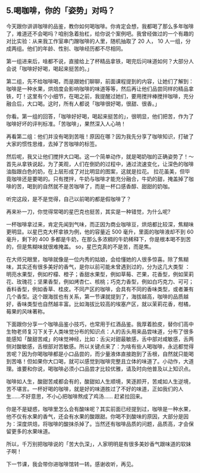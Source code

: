 ## 5.喝咖啡，你的「姿势」对吗？
今天跟你讲讲咖啡的品鉴，教你如何喝咖啡。你肯定会想，我都喝了那么多年咖啡了，难道还不会喝吗？咱别急着抬杠，给你说个案例吧。我曾经做过的一个有趣的对比实验：从来我工作室串门蹭咖啡的人里，随机抽取了 20 人， 10 人一组，分成两组。他们的年龄、性别、咖啡经历都不尽相同。


第一组进来后，啥都不说，直接给上了杯精品拿铁，喝完后问味道如何？大部分人会说「咖啡好好喝，喝起来挺苦的。」


第二组，先不给咖啡喝，而是跟她们聊聊，前面课程提到的内容，让她们了解到：咖啡是一种水果，烘焙度会影响咖啡的味道等等，然后再让他们品尝同样的精品拿铁，叮！这里有个小细节，在喝之前，我提醒过她们，要用搅拌棒搅拌咖啡，充分融合后，大口喝。这时，所有人都说「咖啡很好喝，很甜、很香。」


你看。第一组的回答，「咖啡好好喝，喝起来挺苦的」，很明显，他们把苦，作为了咖啡好坏的评判标准。「苦咖啡」，果然深入人心呐！


再看第二组：他们并没有喝到苦哦！原因在哪？因为我先分享了咖啡知识，打破了大家的惯性思维，去掉了苦咖啡的标签。


然后呢，我又让他们搅拌大口喝。这一个简单动作，就是喝奶咖的正确姿势了！～首先从拿铁说起，为了美观，人们在倒奶的过程中，通过流速变化，让深色的咖啡油脂跟白色的奶，在上层形成了对比明显的图案，这就是拉花。 拉花虽美，但毕竟咖啡还是要喝的。只有搅拌，牛奶与咖啡才能充分融合，牛奶的甜，掩盖掉了咖啡的苦，喝到的自然就不是苦咖啡了，而是一杯口感香醇、甜甜的奶咖。


听完这段，是不是觉得，自己以前喝的都是假咖啡了？


再来补一刀，你觉得常喝的星巴克也挺苦，其实是一种错觉，为什么呢?


一杯咖啡拿过来，肯定先闻到气味，而正因为商业咖啡豆，烘焙都比较深，焦糊味更明显。以星巴克大杯拿铁为例，他的容量近 500 毫升，里面的咖啡液却不到 60 毫升，剩下的 400 多都是牛奶，在那么多浓稠的牛奶稀释下，你是根本喝不到苦的，但是焦糊味就很难掩盖。 so，星巴克真的不是苦，而是焦。 


在大师兄眼里，咖啡就像是一位内秀的姑娘，会给懂她的人很多惊喜。除了焦糊味，其实还有很多美好的香气，是你以前可能未曾遇到过的，分为这几大类型 ：明亮水果型，例如柠檬、橙子；香甜水果型，例如草莓、芒果，花香型，例如茉莉花、玫瑰花；坚果香型，例如烤杏仁、核桃；巧克力香型，例如白巧克力、可可；香料香型，例如香草、桂皮。不同产区的咖啡，会具有不同的香味类型，或者兼有几个香型。这个跟海拔也有关系，第一节课就提到了，海拔越高，咖啡的品质越好，香味类型也自然越丰富。比如海拔比较高的埃塞产区，就以茉莉花香，柑橘，莓果的风味著称。


下面跟你分享一个咖啡品鉴小技巧，也常用于红酒品鉴。我厚着脸皮，替你们高中生物老师复习下关于人类味觉分布的知识点：人的舌头用来品尝味道，分布了很多能感知「酸甜苦咸」的味觉神经，比如：舌尖对甜最敏感，舌中部对咸敏感，舌两侧对酸敏感，舌根部对苦敏感。所以关键点来了：为啥有些人喝咖啡，永远都觉得苦呢？因为你喝咖啡都是小口品尝的，而少量液体直接跑到了舌根，自然就只能喝到苦咯！但如果你大口喝，就可以感觉到咖啡完整且立体的味道了。小动作，大道理。谁要和你说，喝咖啡必须小口品尝才比较优雅，请及时向他普及以上知识点。


咖啡如人生，酸甜苦咸都会有的，酸甜如人生顺境，笑逐颜开，苦咸如人生逆境，苦不堪言。一杯好喝的咖啡，就是好的味道胜过了不好的味道，正如我们的人生……不好意思，不小心把咖啡熬成了鸡汤…… 赶紧拉回来。


你是不是疑惑，咖啡里怎么会有酸味呢？其实前面已经提到过，咖啡是一种水果，他不仅有水果的香气，还会有水果的酸跟甜。你喝不到酸味的原因，大部分是因为：深度烘焙，将咖啡的酸抹杀掉了。当然还有咖啡品质的问题，品质高，才会保留更多的水果味道。


所以，千万别把咖啡说的「苦大仇深」，人家明明是有很多美妙香气跟味道的软妹子啊！


下一节课，我会带你进咖啡馆转一转。感谢收听，再见。

